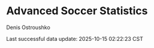 # Advanced Soccer Statistics
Denis Ostroushko

<!-- gfm -->

Last successful data update: 2025-10-15 02:22:23 CST
